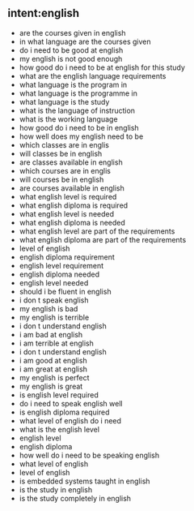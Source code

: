 ## intent:english
- are the courses given in english
- in what language are the courses given
- do i need to be good at english
- my english is not good enough
- how good do i need to be at english for this study
- what are the english language requirements
- what language is the program in
- what language is the programme in
- what language is the study
- what is the language of instruction
- what is the working language
- how good do i need to be in english
- how well does my english need to be
- which classes are in englis
- will classes be in english
- are classes available in english
- which courses are in englis
- will courses be in english
- are courses available in english
- what english level is required
- what english diploma is required
- what english level is needed
- what english diploma is needed
- what english level are part of the requirements
- what english diploma are part of the requirements
- level of english
- english diploma requirement
- english level requirement
- english diploma needed
- english level needed
- should i be fluent in english
- i don t speak english
- my english is bad
- my english is terrible
- i don t understand english
- i am bad at english
- i am terrible at english
- i don t understand english
- i am good at english
- i am great at english
- my english is perfect
- my english is great
- is english level required
- do i need to speak english well
- is english diploma required
- what level of english do i need
- what is the english level
- english level
- english diploma
- how well do i need to be speaking english
- what level of english
- level of english
- is embedded systems taught in english
- is the study in english
- is the study completely in english